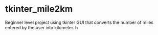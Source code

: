 # tkinter_mile2km
Beginner level project using tkinter GUI that converts the number of miles entered by the user into kilometer.
h
